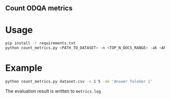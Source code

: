 ## Count ODQA metrics

# Usage

```bash
pip install -r requirements.txt
python count_metrics.py <PATH_TO_DATASET> -n <TOP_N_DOCS_RANGE> -ak <ANSWER_KEY>
```

# Example
```bash
python count_metrics.py dataset.csv -n 1 5 -ak 'Answer Toloker 1'
```

The evaluation result is written to `metrics.log`
